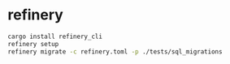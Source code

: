 # refinery

```bash
cargo install refinery_cli
refinery setup
refinery migrate -c refinery.toml -p ./tests/sql_migrations
```
